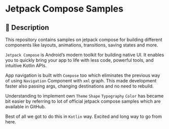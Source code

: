 # Jetpack Compose Samples

## :scroll: Description

This repository contains samples on jetpack compose for building different components like layouts, animations, transitions, saving states and more.

`Jetpack Compose` is Android’s modern toolkit for building native UI. It enables you to quickly bring your app to life with less code, powerful tools, and intuitive Kotlin APIs.

App navigation is built with `Compose` too which eliminates the previous way of using `Navigation` Component with `xml` graph. This made development faster also passing args, changing destinations and no need to rebuild.

Understanding to implement own `Theme` `Shape` `Typography` `Color` has became bit easier by referring to lot of official jetpack compose samples which are available in GitHub.

Best of all we got to do this in `Kotlin` way. Excited and long way to go from here.
